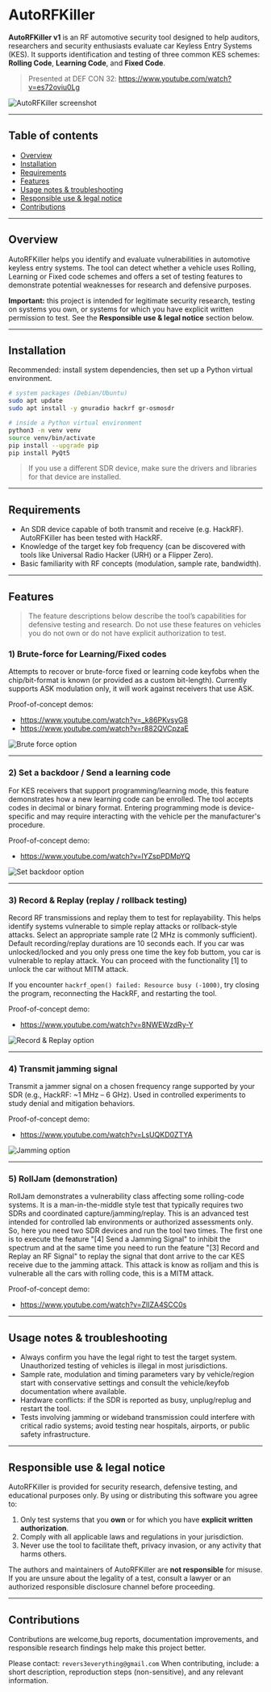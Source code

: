 # AutoRFKiller

**AutoRFKiller v1** is an RF automotive security tool designed to help auditors, researchers and security enthusiasts evaluate car Keyless Entry Systems (KES). It supports identification and testing of three common KES schemes: **Rolling Code**, **Learning Code**, and **Fixed Code**.

> Presented at DEF CON 32: https://www.youtube.com/watch?v=es72oviu0Lg

![AutoRFKiller screenshot](image.png)

---

## Table of contents

- [Overview](#overview)  
- [Installation](#installation)  
- [Requirements](#requirements)  
- [Features](#features)  
- [Usage notes & troubleshooting](#usage-notes--troubleshooting)  
- [Responsible use & legal notice](#responsible-use--legal-notice)  
- [Contributions](#contributions)  
---

## Overview

AutoRFKiller helps you identify and evaluate vulnerabilities in automotive keyless entry systems. The tool can detect whether a vehicle uses Rolling, Learning or Fixed code schemes and offers a set of testing features to demonstrate potential weaknesses for research and defensive purposes.

**Important:** this project is intended for legitimate security research, testing on systems you own, or systems for which you have explicit written permission to test. See the **Responsible use & legal notice** section below.

---

## Installation

Recommended: install system dependencies, then set up a Python virtual environment.

```bash
# system packages (Debian/Ubuntu)
sudo apt update
sudo apt install -y gnuradio hackrf gr-osmosdr

# inside a Python virtual environment
python3 -m venv venv
source venv/bin/activate
pip install --upgrade pip
pip install PyQt5
```

> If you use a different SDR device, make sure the drivers and libraries for that device are installed.

---

## Requirements

- An SDR device capable of both transmit and receive (e.g. HackRF). AutoRFKiller has been tested with HackRF.
- Knowledge of the target key fob frequency (can be discovered with tools like Universal Radio Hacker (URH) or a Flipper Zero).
- Basic familiarity with RF concepts (modulation, sample rate, bandwidth).

---

## Features

> The feature descriptions below describe the tool’s capabilities for defensive testing and research. Do not use these features on vehicles you do not own or do not have explicit authorization to test.

### 1) Brute-force for Learning/Fixed codes
Attempts to recover or brute-force fixed or learning code keyfobs when the chip/bit-format is known (or provided as a custom bit-length). Currently supports ASK modulation only, it will work against receivers that use ASK.

Proof-of-concept demos:  
- https://www.youtube.com/watch?v=_k86PKvsyG8  
- https://www.youtube.com/watch?v=r882QVCpzaE

![Brute force option](option1.png)

---

### 2) Set a backdoor / Send a learning code
For KES receivers that support programming/learning mode, this feature demonstrates how a new learning code can be enrolled. The tool accepts codes in decimal or binary format. Entering programming mode is device-specific and may require interacting with the vehicle per the manufacturer's procedure.

Proof-of-concept demo:  
- https://www.youtube.com/watch?v=lYZspPDMpYQ

![Set backdoor option](option2.png)

---

### 3) Record & Replay (replay / rollback testing)
Record RF transmissions and replay them to test for replayability. This helps identify systems vulnerable to simple replay attacks or rollback-style attacks. Select an appropriate sample rate (2 MHz is commonly sufficient). Default recording/replay durations are 10 seconds each. If you car was unlocked/locked and you only press one time the key fob buttom, you car is vulnerable to replay attack. You can proceed with the functionality [1] to unlock the car without MITM attack.

If you encounter `hackrf_open() failed: Resource busy (-1000)`, try closing the program, reconnecting the HackRF, and restarting the tool.

Proof-of-concept demo:  
- https://www.youtube.com/watch?v=8NWEWzdRy-Y

![Record & Replay option](option3.png)

---

### 4) Transmit jamming signal
Transmit a jammer signal on a chosen frequency range supported by your SDR (e.g., HackRF: ~1 MHz – 6 GHz). Used in controlled experiments to study denial and mitigation behaviors.

Proof-of-concept demo:  
- https://www.youtube.com/watch?v=LsUQKD0ZTYA

![Jamming option](option4.png)

---

### 5) RollJam (demonstration)
RollJam demonstrates a vulnerability class affecting some rolling-code systems. It is a man-in-the-middle style test that typically requires two SDRs and coordinated capture/jamming/replay. This is an advanced test intended for controlled lab environments or authorized assessments only. So, here you need two SDR devices and run the tool two times. The first one is to execute the feature "[4] Send a Jamming Signal" to inhibit the spectrum and at the same time you need to run the feature "[3] Record and Replay an RF Signal" to replay the signal that dont arrive to the car KES receive due to the jamming attack. This attack is know as rolljam and this is vulnerable all the cars with rolling code, this is a MITM attack.

Proof-of-concept demo:  
- https://www.youtube.com/watch?v=ZlIZA4SCC0s

---

## Usage notes & troubleshooting

- Always confirm you have the legal right to test the target system. Unauthorized testing of vehicles is illegal in most jurisdictions.
- Sample rate, modulation and timing parameters vary by vehicle/region start with conservative settings and consult the vehicle/keyfob documentation where available.
- Hardware conflicts: if the SDR is reported as busy, unplug/replug and restart the tool.
- Tests involving jamming or wideband transmission could interfere with critical radio systems; avoid testing near hospitals, airports, or public safety infrastructure.

---

## Responsible use & legal notice

AutoRFKiller is provided for security research, defensive testing, and educational purposes only. By using or distributing this software you agree to:

1. Only test systems that you **own** or for which you have **explicit written authorization**.  
2. Comply with all applicable laws and regulations in your jurisdiction.  
3. Never use the tool to facilitate theft, privacy invasion, or any activity that harms others.

The authors and maintainers of AutoRFKiller are **not responsible** for misuse. If you are unsure about the legality of a test, consult a lawyer or an authorized responsible disclosure channel before proceeding.

---

## Contributions

Contributions are welcome,bug reports, documentation improvements, and responsible research findings help make this project better.

Please contact: `revers3everything@gmail.com`
When contributing, include: a short description, reproduction steps (non-sensitive), and any relevant information.